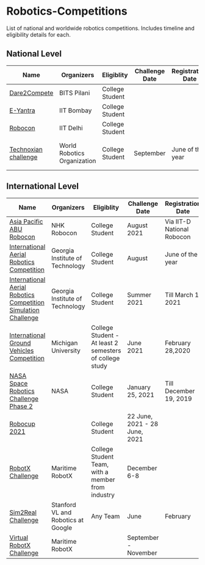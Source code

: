 # Robotics-Competitions
List of national and worldwide robotics competitions. Includes timeline and eligibility details for each.


## National Level
| Name                                        | Organizers                  | Eligiblity      | Challenge Date | Registration Date  | Area of Robotics | Prizes                     |
|---------------------------------------------|-----------------------------|-----------------|----------------|--------------------|------------------|----------------------------|
| [Dare2Compete](https://dare2compete.com/o/robots-at-war-apogee-2019-birla-institute-of-technology-science-bits-pilani-81844)                                    | BITS Pilani                   | College Student |                |                    |                  |                            |
| [E-Yantra](https://www.e-yantra.org/)                                    | IIT Bombay                  | College Student |                |                    |                  |                            |
| [Robocon](http://ddrobocon.iitd.ac.in/)                                    | IIT Delhi                   | College Student |                |                    |                  |                            |
| [Technoxian challenge](https://www.technoxian.com/register) | World Robotics Organization | College Student | September      | June of the year   | Aerial Robotics  | INR 100,000 for the winner |

## International Level

| Name                                                           | Organizers                      | Eligiblity                                              | Challenge Date                | Registration Date          | Area of Robotics    | Prizes                                                        |
|----------------------------------------------------------------|---------------------------------|---------------------------------------------------------|-------------------------------|----------------------------|---------------------|---------------------------------------------------------------|
| [Asia Pacific ABU Robocon](https://www.aburobocon2020.com.fj/)                                      | NHK Robocon                     | College Student                                         | August 2021                   | Via IIT-D National Robocon | Ground Robotics     |                                                               |
| [International Aerial Robotics Competition](http://www.aerialroboticscompetition.org)                      | Georgia Institute of Technology | College Student                                         | August                        | June of the year           | Aerial Robotics     | $10,000 /year to winner till mission is accompolished         |
| [International Aerial Robotics Competition Simulation Challenge](http://www.aerialroboticscompetition.org/simulation_challenge.php) | Georgia Institute of Technology | College Student                                         | Summer 2021                   | Till March 1, 2021         | Aerial Robotics     | Entry fees waived for the offline competition                 |
| [International Ground Vehicles Competition](http://www.igvc.org/)                      | Michigan University             | College Student - At least 2 semesters of college study | June 2021                     | February 28,2020           | Ground Robotics     | $3000 for first, $2000 for second, $1500 for third            |
| [NASA Space Robotics Challenge Phase 2](https://www.nasa.gov/directorates/spacetech/centennial_challenges/space_robotics/about.html)                          | NASA                            | College Student                                         | January 25, 2021              | Till December 19, 2019     | Space Robotics      | $185000 for first, $125000 for second, $75000 for third place |
| [Robocup 2021](https://www.robocup.org)                                                   |                                 | College Student                                         | 22 June, 2021 - 28 June, 2021 |                            | Ground Robotics     |                                                               |
| [RobotX Challenge](https://robonation.org/programs/robotx/)                                               | Maritime RobotX                 | College Student Team, with a member from industry       | December 6-8                  |                            | Autonomous Vehicles |                                                               |
| [Sim2Real Challenge](http://svl.stanford.edu/igibson/challenge.html)                                               | Stanford VL and Robotics at Google                 | Any Team       | June                  |       February                     | Computer Vision |                                                               |
| [Virtual RobotX Challenge](https://robotx.org/programs/2019-virtual-robotx-competition/)                                      | Maritime RobotX                 |                                                         | September - November          |                            |                     |                                                               |


